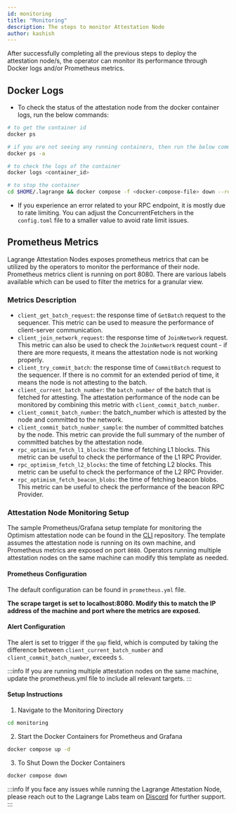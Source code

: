 ```yaml
---
id: monitoring
title: "Monitoring"
description: The steps to monitor Attestation Node
author: kashish
---
```


After successfully completing all the previous steps to deploy the attestation node/s, the operator can monitor its performance through Docker logs and/or Prometheus metrics.

## Docker Logs

- To check the status of the attestation node from the docker container logs, run the below commands:

```bash
# to get the container id
docker ps

# if you are not seeing any running containers, then run the below command to see all suspended containers
docker ps -a

# to check the logs of the container
docker logs <container_id>

# to stop the container
cd $HOME/.lagrange && docker compose -f <docker-compose-file> down --remove-orphans
```

- If you experience an error related to your RPC endpoint, it is mostly due to rate limiting. You can adjust the ConcurrentFetchers in the `config.toml` file to a smaller value to avoid rate limit issues.

## Prometheus Metrics

Lagrange Attestation Nodes exposes prometheus metrics that can be utilized by the operators to monitor the performance of their node. Prometheus metrics client is running on port 8080. There are various labels available which can be used to filter the metrics for a granular view.

### Metrics Description

- `client_get_batch_request`: the response time of `GetBatch` request to the sequencer. This metric can be used to measure the performance of client-server communication.
- `client_join_network_request`: the response time of `JoinNetwork` request. This metric can also be used to check the `JoinNetwork` request count - if there are more requests, it means the attestation node is not working properly.
- `client_try_commit_batch`: the response time of `CommitBatch` request to the sequencer. If there is no commit for an extended period of time, it means the node is not attesting to the batch.
- `client_current_batch_number`: the `batch_number` of the batch that is fetched for attesting. The attestation performance of the node can be monitored by combining this metric with `client_commit_batch_number`.
- `client_commit_batch_number`: the batch_number which is attested by the node and committed to the network.
- `client_commit_batch_number_sample`: the number of committed batches by the node. This metric can provide the full summary of the number of committed batches by the attestation node.
- `rpc_optimism_fetch_l1_blocks`: the time of fetching L1 blocks. This metric can be useful to check the performance of the L1 RPC Provider.
- `rpc_optimism_fetch_l2_blocks`: the time of fetching L2 blocks. This metric can be useful to check the performance of the L2 RPC Provider.
- `rpc_optimism_fetch_beacon_blobs`: the time of fetching beacon blobs. This metric can be useful to check the performance of the beacon RPC Provider.

### Attestation Node Monitoring Setup

The sample Prometheus/Grafana setup template for monitoring the Optimism attestation node can be found in the [CLI](https://github.com/Lagrange-Labs/client-cli/blob/develop/monitoring) repository. The template assumes the attestation node is running on its own machine, and Prometheus metrics are exposed on port `8080`. Operators running multiple attestation nodes on the same machine can modify this template as needed.

#### Prometheus Configuration

The default configuration can be found in `prometheus.yml` file.

**The scrape target is set to localhost:8080. Modify this to match the IP address of the machine and port where the metrics are exposed.**

#### Alert Configuration

The alert is set to trigger if the `gap` field, which is computed by taking the difference between `client_current_batch_number` and `client_commit_batch_number`, exceeds `5`.

:::info
If you are running multiple attestation nodes on the same machine, update the prometheus.yml file to include all relevant targets.
:::

#### Setup Instructions

1. Navigate to the Monitoring Directory

```bash
cd monitoring
```

2. Start the Docker Containers for Prometheus and Grafana

```bash
docker compose up -d
```

3. To Shut Down the Docker Containers

```bash
docker compose down
```

:::info
If you face any issues while running the Lagrange Attestation Node, please reach out to the Lagrange Labs team on [Discord](https://discord.lagrange.dev) for further support.
:::

```

```

